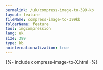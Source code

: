 ```yaml
---
permalink: /uk/compress-image-to-399-kb
layout: feature
fileName: compress-image-to-399kb
folderName: feature
tool: imgcompression
lang: uk
size: 399
type: kb
nointernationalization: true
---
```

{%- include compress-image-to-X.html -%}
      